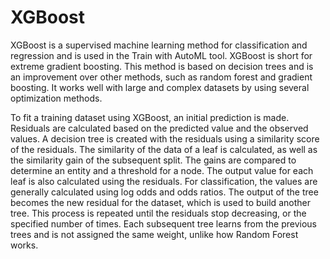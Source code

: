 # XGBoost

XGBoost is a supervised machine learning method for classification and regression and is used in the Train with AutoML tool. XGBoost is short for extreme gradient boosting. This method is based on decision trees and is an improvement over other methods, such as random forest and gradient boosting. It works well with large and complex datasets by using several optimization methods.

To fit a training dataset using XGBoost, an initial prediction is made. Residuals are calculated based on the predicted value and the observed values. A decision tree is created with the residuals using a similarity score of the residuals. The similarity of the data of a leaf is calculated, as well as the similarity gain of the subsequent split. The gains are compared to determine an entity and a threshold for a node. The output value for each leaf is also calculated using the residuals. For classification, the values are generally calculated using log odds and odds ratios. The output of the tree becomes the new residual for the dataset, which is used to build another tree. This process is repeated until the residuals stop decreasing, or the specified number of times. Each subsequent tree learns from the previous trees and is not assigned the same weight, unlike how Random Forest works.
